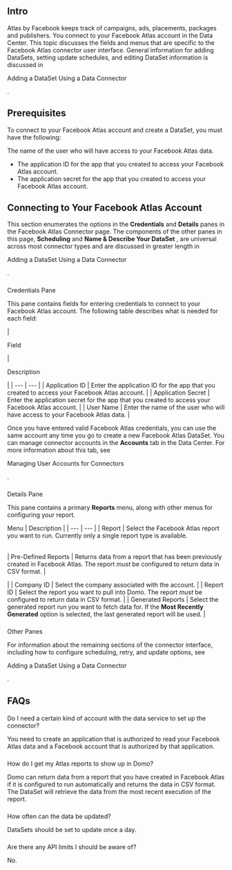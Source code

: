 

Intro
-------

Atlas by Facebook keeps track of campaigns, ads, placements, packages and publishers. You connect to your Facebook Atlas account in the Data Center. This topic discusses the fields and menus that are specific to the Facebook Atlas connector user interface. General information for adding DataSets, setting update schedules, and editing DataSet information is discussed in

Adding a DataSet Using a Data Connector

.


 Prerequisites
---------------

To connect to your Facebook Atlas account and create a DataSet, you must have the following:

 The name of the user who will have access to your Facebook Atlas data.
* The application ID for the app that you created to access your Facebook Atlas account.
* The application secret for the app that you created to access your Facebook Atlas account.

Connecting to Your Facebook Atlas Account
-------------------------------------------


 This section enumerates the options in the
 **Credentials**
 and
 **Details**
 panes in the Facebook Atlas Connector page. The components of the other panes in this page,
 **Scheduling**
 and
 **Name & Describe Your DataSet**
 , are universal across most connector types and are discussed in greater length in

Adding a DataSet Using a Data Connector

.


###

Credentials Pane


 This pane contains fields for entering credentials to connect to your Facebook Atlas account. The following table describes what is needed for each field:


|

Field

|

Description

|
| --- | --- |
|
 Application ID
  |
 Enter the application ID for the app that you created to access your Facebook Atlas account.
  |
|
 Application Secret
  |
 Enter the application secret for the app that you created to access your Facebook Atlas account.
  |
|
 User Name
  |
 Enter the name of the user who will have access to your Facebook Atlas data.
  |


 Once you have entered valid Facebook Atlas credentials, you can use the same account any time you go to create a new Facebook Atlas DataSet. You can manage connector accounts in the
 **Accounts**
 tab in the Data Center. For more information about this tab, see

Managing User Accounts for Connectors

.


###
 Details Pane

This pane contains a primary
 **Reports**
 menu, along with other menus for configuring your report.


 Menu
  |
 Description
  |
| --- | --- |
|
 Report
  |
 Select the Facebook Atlas report you want to run. Currently only a single report type is available.


|  |  |
| --- | --- |
|
 Pre-Defined Reports
  |
 Returns data from a report that has been previously created in Facebook Atlas. The report
 *must*
 be configured to return data in CSV format.
  |

|
|
 Company ID
  |
 Select the company associated with the account.
  |
|
 Report ID
  |
 Select the report you want to pull into Domo. The report
 *must*
 be configured to return data in CSV format.
  |
|
 Generated Reports
  |
 Select the generated report run you want to fetch data for. If the
 **Most Recently Generated**
 option is selected, the last generated report will be used.
  |


###
 Other Panes

For information about the remaining sections of the connector interface, including how to configure scheduling, retry, and update options, see

Adding a DataSet Using a Data Connector

.


 FAQs
------


####
 Do I need a certain kind of account with the data service to set up the connector?

You need to create an application that is authorized to read your Facebook Atlas data and a Facebook account that is authorized by that application.

###
 How do I get my Atlas reports to show up in Domo?

Domo can return data from a report that you have created in Facebook Atlas if it is configured to run automatically and returns the data in CSV format. The DataSet will retrieve the data from the most recent execution of the report.

###
 How often can the data be updated?

DataSets should be set to update once a day.

###
 Are there any API limits I should be aware of?

No.

